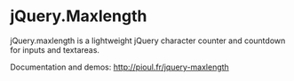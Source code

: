 # jQuery.Maxlength

jQuery.maxlength is a lightweight jQuery character counter and countdown for inputs and textareas.

Documentation and demos: <http://pioul.fr/jquery-maxlength>

